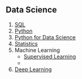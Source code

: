 ## Data Science

1. [SQL](content/sql.md)
2. [Python](content/python.md)
3. [Python for Data Science]()
4. [Statistics]()
5. Machine Learning
   - [Supervised Learning](content/supervised.md)
   -  
6. [Deep Learning]()

